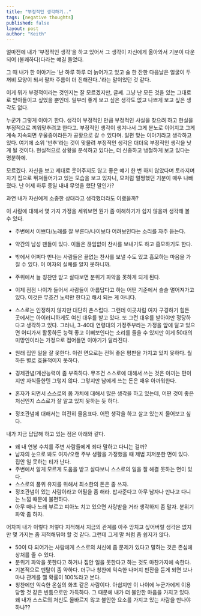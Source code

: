 ```yaml
---
title: "부정적인 생각하기.."
tags: [negative thoughts]
published: false
layout: post
author: "Keith"
---
```


얼마전에 내가 '부정적인 생각'을 하고 있어서 그 생각이 자신에게 옮아와서 기분이 다운되어 (불쾌하다)다라는 얘길 들었다.

그 때 내가 한 이야기는 '난 하루 하루 더 늙어가고 있고 술 한 잔한 다음날은 얼굴이 두꺼비 모양이 되서 팔자 주름이 더 진해진다..'라는 말이었던 것 같다.

이게 뭐가 부정적이라는 것인지는 잘 모르겠지만, 글쎄. 그냥 난 모든 것을 있는 그대로로 받아들이고 싶었을 뿐인데. 일부러 좋게 보고 싶은 생각도 없고 나쁘게 보고 싶은 생각도 없다.

누군가 그렇게 이야기 한다. 생각이 부정적인 만큼 부정적인 사실을 찾으려 하고 현실을 부정적으로 끼워맞추려고 한다고. 부정적인 생각이 생겨나서 그게 분노로 이어지고 그게 계속 지속되면 우울증이라든가 공황으로 갈 수 있다며. 일편 맞는 이야기라고 생각하고 있다. 여기에 소위 '반추'라는 것이 맞물려 부정적인 생각은 더더욱 부정적인 생각을 낫게 될 것이다. 현실적으로 상황을 분석하고 있다는, 더 신중하고 냉철하게 보고 있다는 명분하에.

모르겠다. 자신을 보고 제대로 웃어주지도 않고 좋은 얘기 한 번 하지 않았다며 토라지며 자기 집으로 뛰쳐들어가고 있는 모습을 보고 있자니, 모처럼 멀쩡했던 기분이 매우 나빠졌다. 난 어제 하루 종일 내내 무엇을 했단 말인가?

과연 내가 자신에게 소중한 상대라고 생각했더라도 이랬을까?

이 사람에 대해서 몇 가지 가정을 세워보면 뭔가 좀 이해하기가 쉽지 않을까 생각해 볼 수 있다.

- 주변에서 이쁘다/노래를 잘 부른다/나이보다 어려보인다는 소리를 자주 듣는다. 
- 약간의 남성 팬들이 있다. 이들은 끊임없이 찬사를 보내기도 하고 흠모하기도 한다. 
- 밖에서 어쩌다 만나는 사람들은 끝없는 찬사를 보낼 수도 있고 흠모하는 마음을 가질 수 있다. 이 여자의 실체를 알지 못하니까.
- 주위에서 늘 칭찬만 받고 살다보면 분위기 파악을 못하게 되게 된다. 
- 이제 점점 나이가 들어서 사람들이 아름답다고 하는 어떤 기준에서 슬슬 멀어져가고 있다. 이것은 무조건 노력만 한다고 해서 되는 게 아니다. 
- 스스로는 인정하지 않지만 대단히 촌스럽다. 그런데 이곳처럼 여자 구경하기 힘든 곳에서는 아이러니하게도 여신 대우를 받고 있다. 또 그런 대우를 받아야만 정당하다고 생각하고 있다. 그러나, 3-40대 연령대의 가정주부라는 가정을 앞에 달고 있으면 어디가서 활동하든 능력 좋고 이뻐보인다는 소리를 들을 수 있지만 이게 50대의 미망인이라는 가정으로 접어들면 이야기가 달라진다.

- 원래 집안 일을 잘 못한다. 이런 면으로는 전혀 좋은 평판을 가지고 있지 못하다. 뭘하든 별로 효율적이지 못하다.
- 경제관념/계산능력이 좀 부족하다. 무조건 스스로에 대해서 쓰는 것은 아끼는 편이지만 자식들한텐 그렇지 않다. 그렇지만 남에게 쓰는 돈은 매우 아까워한다.
- 혼자가 되면서 스스로의 몸 가치에 대해서 많은 생각을 하고 있는데, 어떤 것이 좋은 처신인지 스스로가 잘 알고 있지 못하는 듯 하다.
- 정조관념에 대해서는 여전히 물음표다. 어떤 생각을 하고 살고 있는지 물어보고 싶다.

내가 지금 답답해 하고 있는 점은 아래와 같다.

- 왜 내 연봉 수치를 주변 사람들에게 죄다 말하고 다니는 걸까?
- 남자의 눈으로 봐도 여자/오랜 주부 생활을 가정했을 때 제법 지저분한 면이 있다. 집안 일 못하는 티가 난다.
- 주변에서 알게 모르게 도움을 받고 살다보니 스스로의 일을 잘 해결 못하는 면이 있다. 
- 스스로의 품위 유지를 위해서 최소한의 돈은 좀 쓰자. 
- 정조관념이 있는 사람이라고 어필을 좀 해라. 밥사준다고 아무 남자나 만나고 다니는 느낌 때문에 불편하다.
- 아무 때나 노래 부르고 피아노 치고 있으면 사랑받을 거라 생각하지 좀 말자. 분위기 파악 좀 하자.

어차피 내가 이렇다 저렇다 지적해서 지금의 관계를 아주 망치고 싶어버릴 생각은 없지만 몇 가지는 좀 지적해둬야 할 것 같다. 그런데 그게 말 처럼 좀 쉽지가 않다.

- 50이 다 되어가는 사람에게 스스로의 처신에 좀 문제가 있다고 말하는 것은 존심에 상처를 줄 수 있다.
- 분위기 파악을 못한다고 하거나 집안 일을 못한다고 하는 것도 마찬가지에 속한다.
- 기본적으로 멘탈이 좀 약하다. 더구나 칭찬에 익숙한 나머지 핀잔을 듣게 되면 보나마나 관계를 깰 확률이 100%라고 본다.
- 칭찬에만 익숙한 온실의 화초 같은 사람이다. 아쉽지만 이 나이에 누군가에게 이용 당할 것 같은 빈틈으로만 가득하다. 그 때문에 내가 더 불안한 마음을 가지고 있다. 왜 내가 스스로의 처신도 올바르지 않고 불안한 요소를 가지고 있는 사람을 만나야 하나??

